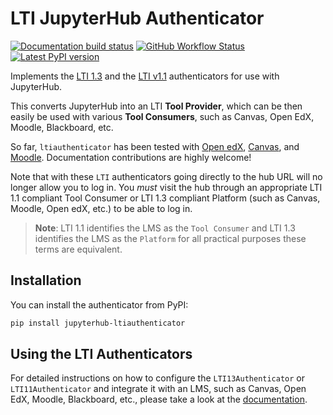 # LTI JupyterHub Authenticator

[![Documentation build status](https://img.shields.io/readthedocs/ltiauthenticator?logo=read-the-docs)](https://ltiauthenticator.readthedocs.io/en/latest/?badge=latest)
[![GitHub Workflow Status](https://img.shields.io/github/workflow/status/jupyterhub/ltiauthenticator/Tests?logo=github)](https://github.com/jupyterhub/ltiauthenticator/actions)
[![Latest PyPI version](https://img.shields.io/pypi/v/jupyterhub-ltiauthenticator?logo=pypi)](https://pypi.python.org/pypi/jupyterhub-ltiauthenticator)

Implements the [LTI 1.3](http://www.imsglobal.org/spec/lti/v1p3/impl) and the [LTI v1.1](http://www.imsglobal.org/specs/ltiv1p1p1/implementation-guide) authenticators for use with JupyterHub.

This converts JupyterHub into an LTI **Tool Provider**, which can be then easily be used with various **Tool Consumers**, such as Canvas, Open EdX, Moodle, Blackboard, etc.

So far, `ltiauthenticator` has been tested with [Open edX](http://edx.readthedocs.io/projects/edx-partner-course-staff/en/latest/exercises_tools/lti_component.html), [Canvas](https://canvas.instructure.com/doc/api/file.tools_intro.html), and [Moodle](https://docs.moodle.org/311/en/LTI_and_Moodle). Documentation contributions are highly welcome!

Note that with these `LTI` authenticators going directly to the hub URL will no longer allow you to log in. You _must_ visit the hub through an appropriate LTI 1.1 compliant Tool Consumer or LTI 1.3 compliant Platform (such as Canvas, Moodle, Open edX, etc.) to be able to log in.

> **Note**: LTI 1.1 identifies the LMS as the `Tool Consumer` and LTI 1.3 identifies the LMS as the `Platform` for all practical purposes these terms are equivalent.

## Installation

You can install the authenticator from PyPI:

```bash
pip install jupyterhub-ltiauthenticator
```

## Using the LTI Authenticators

For detailed instructions on how to configure the `LTI13Authenticator` or `LTI11Authenticator` and integrate it with an LMS, such as Canvas, Open EdX, Moodle, Blackboard, etc., please take a look at the [documentation](https://ltiauthenticator.readthedocs.io/).
